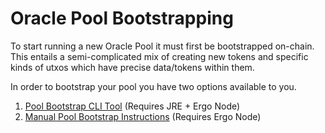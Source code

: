 Oracle Pool Bootstrapping
=========================

To start running a new Oracle Pool it must first be bootstrapped on-chain. This entails a semi-complicated mix of creating new tokens and specific kinds of utxos which have precise data/tokens within them.

In order to bootstrap your pool you have two options available to you.


1. [Pool Bootstrap CLI Tool](bootstrap-cli) (Requires JRE + Ergo Node)
2. [Manual Pool Bootstrap Instructions](manual-pool-bootstrap-instructions.md) (Requires Ergo Node)

